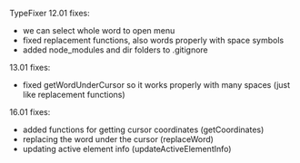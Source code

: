 T y p e F i x e r 
 
12.01 fixes:

- we can select whole word to open menu
- fixed replacement functions, also words properly with space symbols
- added node_modules and dir folders to .gitignore

13.01 fixes:

- fixed getWordUnderCursor so it works properly with many spaces (just like replacement functions)

16.01 fixes:

- added functions for getting cursor coordinates (getCoordinates)
- replacing the word under the cursor (replaceWord)
- updating active element info (updateActiveElementInfo)
